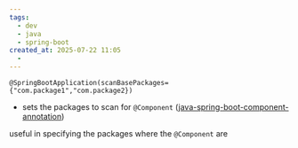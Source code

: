 ```yaml
---
tags:
  - dev
  - java
  - spring-boot
created_at: 2025-07-22 11:05
  - 
---
```

```
@SpringBootApplication(scanBasePackages={"com.package1","com.package2})
```
- sets the packages to scan for `@Component` ([java-spring-boot-component-annotation](dev/java/spring/java-spring-boot-component-annotation.md))

useful in specifying the packages where the `@Component` are